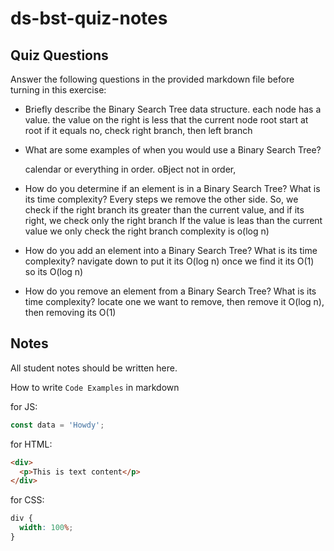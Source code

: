 # ds-bst-quiz-notes

## Quiz Questions

Answer the following questions in the provided markdown file before turning in this exercise:

- Briefly describe the Binary Search Tree data structure.
  each node has a value. the value on the right is less that the current node root
  start at root if it equals no, check right branch, then left branch

- What are some examples of when you would use a Binary Search Tree?

  calendar or everything in order. oBject not in order,

- How do you determine if an element is in a Binary Search Tree? What is its time complexity?
  Every steps we remove the other side. So, we check if the right branch
  its greater than the current value, and if its right, we check only the right branch
  If the value is leas than the current value we only check the right branch
  complexity is o(log n)
- How do you add an element into a Binary Search Tree? What is its time complexity?
  navigate down to put it its O(log n)
  once we find it its O(1) so its O(log n)

- How do you remove an element from a Binary Search Tree? What is its time complexity?
  locate one we want to remove, then remove it O(log n), then removing its O(1)

## Notes

All student notes should be written here.

How to write `Code Examples` in markdown

for JS:

```javascript
const data = 'Howdy';
```

for HTML:

```html
<div>
  <p>This is text content</p>
</div>
```

for CSS:

```css
div {
  width: 100%;
}
```
